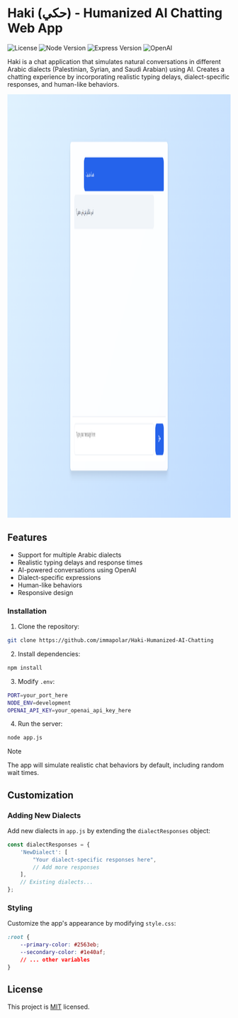 # Haki (حكي) - Humanized AI Chatting Web App

![License](https://img.shields.io/badge/License-MIT-blue.svg)
![Node Version](https://img.shields.io/badge/Node-%3E%3D16.0.0-brightgreen)
![Express Version](https://img.shields.io/badge/Express-%5E4.18.0-lightgrey)
![OpenAI](https://img.shields.io/badge/OpenAI-API-darkgreen)

Haki is a chat application that simulates natural conversations in different Arabic dialects (Palestinian, Syrian, and Saudi Arabian) using AI. Creates a chatting experience by incorporating realistic typing delays, dialect-specific responses, and human-like behaviors.

<div align="center">
  <img src="./assets/haki-preview.png" alt="Haki Preview" width="1920" height="953">
</div>

## Features

- Support for multiple Arabic dialects
- Realistic typing delays and response times
- AI-powered conversations using OpenAI
- Dialect-specific expressions
- Human-like behaviors
- Responsive design

### Installation

1. Clone the repository:
```bash
git clone https://github.com/immapolar/Haki-Humanized-AI-Chatting
```

2. Install dependencies:
```bash
npm install
```

3. Modify `.env`:
```bash
PORT=your_port_here
NODE_ENV=development
OPENAI_API_KEY=your_openai_api_key_here
```

4. Run the server:
```bash
node app.js
```

> [!NOTE]
> The app will simulate realistic chat behaviors by default, including random wait times.

## Customization

### Adding New Dialects

Add new dialects in `app.js` by extending the `dialectResponses` object:

```javascript
const dialectResponses = {
    'NewDialect': [
        "Your dialect-specific responses here",
        // Add more responses
    ],
    // Existing dialects...
};
```

### Styling

Customize the app's appearance by modifying `style.css`:

```css
:root {
    --primary-color: #2563eb;
    --secondary-color: #1e40af;
    // ... other variables
}
```

## License

This project is [MIT](https://opensource.org/licenses/MIT) licensed.
